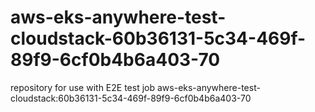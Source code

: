 # aws-eks-anywhere-test-cloudstack-60b36131-5c34-469f-89f9-6cf0b4b6a403-70
repository for use with E2E test job aws-eks-anywhere-test-cloudstack:60b36131-5c34-469f-89f9-6cf0b4b6a403-70
